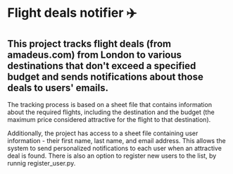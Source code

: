 # Flight deals notifier ✈️

## This project tracks flight deals (from amadeus.com) from London to various destinations that don't exceed a specified budget and sends notifications about those deals to users' emails.

The tracking process is based on a sheet file that contains information about the required flights, including the destination and the budget (the maximum price considered attractive for the flight to that destination).

Additionally, the project has access to a sheet file containing user information - their first name, last name, and email address. This allows the system to send personalized notifications to each user when an attractive deal is found. There is also an option to register new users to the list, by runnig register_user.py.
